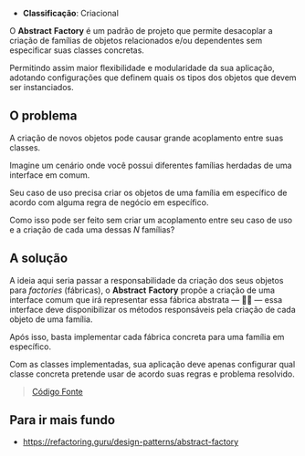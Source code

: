 - **Classificação**: Criacional

O **Abstract** **Factory** é um padrão de projeto que permite desacoplar a criação de famílias de objetos relacionados e/ou dependentes sem especificar suas classes concretas. 

Permitindo assim maior flexibilidade e modularidade da sua aplicação, adotando configurações que definem quais os tipos dos objetos que devem ser instanciados.

## O problema

A criação de novos objetos pode causar grande acoplamento entre suas classes. 

Imagine um cenário onde você possui diferentes famílias herdadas de uma interface em comum.

Seu caso de uso precisa criar os objetos de uma família em específico de acordo com alguma regra de negócio em específico. 

Como isso pode ser feito sem criar um acoplamento entre seu caso de uso e a criação de cada uma dessas *N* famílias?

## A solução

A ideia aqui seria passar a responsabilidade da criação dos seus objetos para *factories* (fábricas), o **Abstract** **Factory** propõe a criação de uma interface comum que irá representar essa fábrica abstrata — 🕵️‍♂️ — essa interface deve disponibilizar os métodos responsáveis  pela criação de cada objeto de uma família. 

Após isso, basta implementar cada fábrica concreta para uma família em específico.

Com as classes implementadas, sua aplicação deve apenas configurar qual classe concreta pretende usar de acordo suas regras e problema resolvido.

> [Código Fonte](https://github.com/gustavo-flor/design-patterns-hands-on/tree/1ebb1acd4972a5a3a53c508d53f302968ff9ec09/src/main/java/com/github/gustavoflor/dpho/creational/abstractfactory)

## Para ir mais fundo

- <https://refactoring.guru/design-patterns/abstract-factory>